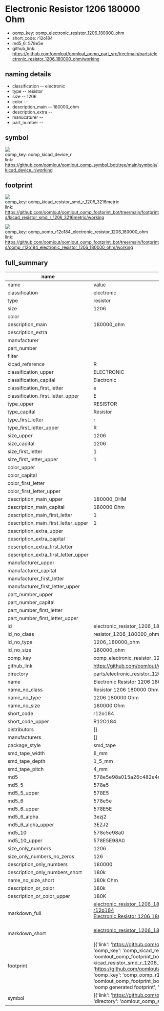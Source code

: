 # Electronic Resistor 1206 180000 Ohm

  
* oomp_key: oomp_electronic_resistor_1206_180000_ohm 
* short_code: r12o184
* md5_6: 578e5e  
* github_link: https://github.com/oomlout/oomlout_oomp_part_src/tree/main/parts/electronic_resistor_1206_180000_ohm/working  
## naming details
* classification -- electronic
* type -- resistor
* size -- 1206
* color -- 
* description_main -- 180000_ohm
* description_extra -- 
* manucaturer -- 
* part_number -- 



## symbol

![](symbol/{index}/working/working_600.png)  
oomp_key: oomp_kicad_device_r  
link: https://github.com/oomlout/oomlout_oomp_symbol_bot/tree/main/symbols/kicad_device_r/working  

## footprint

![](footprint/{index}/working/working_600.png)  
oomp_key: oomp_kicad_resistor_smd_r_1206_3216metric  
link: https://github.com/oomlout/oomlout_oomp_footprint_bot/tree/main/footprints/kicad_resistor_smd_r_1206_3216metric/working  

![](footprint/{index}/working/working_600.png)  
oomp_key: oomp_oomp_r12o184_electronic_resistor_1206_180000_ohm  
link: https://github.com/oomlout/oomlout_oomp_footprint_bot/tree/main/footprints/oomp_r12o184_electronic_resistor_1206_180000_ohm/working  

## full_summary
| name | value | 
| --- | --- | 
| name | value | 
| classification | electronic | 
| type | resistor | 
| size | 1206 | 
| color |  | 
| description_main | 180000_ohm | 
| description_extra |  | 
| manufacturer |  | 
| part_number |  | 
| filter |  | 
| kicad_reference | R | 
| classification_upper | ELECTRONIC | 
| classification_capital | Electronic | 
| classification_first_letter | e | 
| classification_first_letter_upper | E | 
| type_upper | RESISTOR | 
| type_capital | Resistor | 
| type_first_letter | r | 
| type_first_letter_upper | R | 
| size_upper | 1206 | 
| size_capital | 1206 | 
| size_first_letter | 1 | 
| size_first_letter_upper | 1 | 
| color_upper |  | 
| color_capital |  | 
| color_first_letter |  | 
| color_first_letter_upper |  | 
| description_main_upper | 180000_OHM | 
| description_main_capital | 180000 Ohm | 
| description_main_first_letter | 1 | 
| description_main_first_letter_upper | 1 | 
| description_extra_upper |  | 
| description_extra_capital |  | 
| description_extra_first_letter |  | 
| description_extra_first_letter_upper |  | 
| manufacturer_upper |  | 
| manufacturer_capital |  | 
| manufacturer_first_letter |  | 
| manufacturer_first_letter_upper |  | 
| part_number_upper |  | 
| part_number_capital |  | 
| part_number_first_letter |  | 
| part_number_first_letter_upper |  | 
| id | electronic_resistor_1206_180000_ohm | 
| id_no_class | resistor_1206_180000_ohm | 
| id_no_type | 1206_180000_ohm | 
| id_no_size | 180000_ohm | 
| oomp_key | oomp_electronic_resistor_1206_180000_ohm | 
| github_link | https://github.com/oomlout/oomlout_oomp_part_src/tree/main/parts/electronic_resistor_1206_180000_ohm/working | 
| directory | parts/electronic_resistor_1206_180000_ohm | 
| name | Electronic Resistor 1206 180000 Ohm | 
| name_no_class | Resistor 1206 180000 Ohm | 
| name_no_type | 1206 180000 Ohm | 
| name_no_size | 180000 Ohm | 
| short_code | r12o184 | 
| short_code_upper | R12O184 | 
| distributors | [] | 
| manufacturers | [] | 
| package_style | smd_tape | 
| smd_tape_width | 8_mm | 
| smd_tape_depth | 1_5_mm | 
| smd_tape_pitch | 4_mm | 
| md5 | 578e5e98a015a26c482e4cf44b2a5710 | 
| md5_5 | 578e5 | 
| md5_5_upper | 578E5 | 
| md5_6 | 578e5e | 
| md5_6_upper | 578E5E | 
| md5_6_alpha | 3ezj2 | 
| md5_6_alpha_upper | 3EZJ2 | 
| md5_10 | 578e5e98a0 | 
| md5_10_upper | 578E5E98A0 | 
| size_only_numbers | 1206 | 
| size_only_numbers_no_zeros | 126 | 
| description_only_numbers | 180000 | 
| description_only_numbers_short | 180k | 
| name_no_size_short | 180k Ohm | 
| description_or_color | 180k | 
| description_or_color_upper | 180K | 
| markdown_full | [electronic_resistor_1206_180000_ohm](https://github.com/oomlout/oomlout_oomp_part_src/tree/main/parts/electronic_resistor_1206_180000_ohm/working)<br>[r12o184](https://github.com/oomlout/oomlout_oomp_part_src/tree/main/parts/electronic_resistor_1206_180000_ohm/working)<br>[Electronic Resistor 1206 180000 Ohm](https://github.com/oomlout/oomlout_oomp_part_src/tree/main/parts/electronic_resistor_1206_180000_ohm/working)<br><br> | 
| markdown_short | [electronic_resistor_1206_180000_ohm](https://github.com/oomlout/oomlout_oomp_part_src/tree/main/parts/electronic_resistor_1206_180000_ohm/working)<br><br> | 
| footprint | [{'link': 'https://github.com/oomlout/oomlout_oomp_footprint_bot/tree/main/foootprntss/kicad_resistor_smd_r_1206_3216metric', 'oomp_key': 'oomp_kicad_resistor_smd_r_1206_3216metric', 'directory': 'oomlout_oomp_footprint_bot/footprints/kicad_resistor_smd_r_1206_3216metric//working/working.kicad_mod', 'note': 'source footprint kicad_resistor_smd_r_1206_3216metric', 'index': 0}, {'link': 'https://github.com/oomlout/oomlout_oomp_footprint_bot/tree/main/foootprntss/oomp_r12o184_electronic_resistor_1206_180000_ohm', 'oomp_key': 'oomp_oomp_r12o184_electronic_resistor_1206_180000_ohm', 'directory': 'oomlout_oomp_footprint_bot/footprints/oomp_r12o184_electronic_resistor_1206_180000_ohm//working/working.kicad_mod', 'note': 'oomp generated footprint', 'index': 1}] | 
| symbol | [{'link': 'https://github.com/oomlout/oomlout_oomp_symbol_bot/tree/main/symbols/kicad_device_r', 'oomp_key': 'oomp_kicad_device_r', 'directory': 'oomlout_oomp_symbol_bot/symbols/kicad_device_r//working/working.kicad_sym', 'index': 0}] | 
